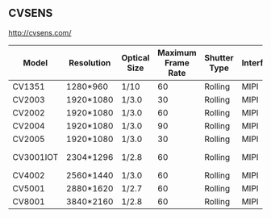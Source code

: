 CVSENS
------
http://cvsens.com/


| Model        | Resolution  | Optical Size | Maximum Frame Rate | Shutter Type | Interface | Encapsulation | Characteristic              |
|--------------|-------------|--------------|--------------------|--------------|-----------|---------------|-----------------------------|
| CV1351       | 1280*960    | 1/10         | 60                 | Rolling      | MIPI      | CSP13         | small package               |
| CV2003       | 1920*1080   | 1/3.0        | 30                 | Rolling      | MIPI      | CSP41         | BSI/Startlight              |
| CV2002       | 1920*1080   | 1/3.0        | 60                 | Rolling      | MIPI      | CSP41         | BSI/2frame-HDR              |
| CV2004       | 1920*1080   | 1/3.0        | 90                 | Rolling      | MIPI      | CSP41         | BSI/3frame-HDR              |
| CV2005       | 1920*1080   | 1/3.0        | 30                 | Rolling      | MIPI      | CSP35         | FSI 2MP                     |
| CV3001IOT    | 2304*1296   | 1/2.8        | 60                 | Rolling      | MIPI      | CSP40         | BSI/3MP preroll/fastAE/HDR  |
| CV4002       | 2560*1440   | 1/3.0        | 60                 | Rolling      | MIPI      | CSP41         | BSI/4MP/HDR                 |
| CV5001       | 2880*1620   | 1/2.7        | 60                 | Rolling      | MIPI      | CSP40         | BSI/5MP/HDR                 |
| CV8001       | 3840*2160   | 1/2.8        | 60                 | Rolling      | MIPI      | CSP56         | BSI/8MP/HDR                 |
